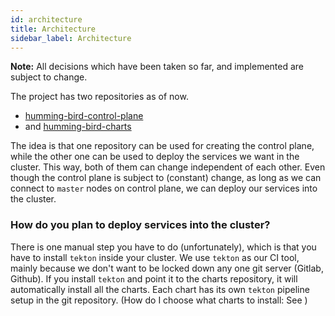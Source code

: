 ```yaml
---
id: architecture
title: Architecture
sidebar_label: Architecture
---
```


**Note:** All decisions which have been taken so far, and implemented are subject to change.

The project has two repositories as of now.

- [humming-bird-control-plane](https://github.com/sahajsoft/hummingbird-control-plane)
- and [humming-bird-charts](https://github.com/sahajsoft/humming-bird-charts)

The idea is that one repository can be used for creating the control plane, while the other one can be used to deploy the services we want in the cluster. This way, both of them can change independent of each other. Even though the control plane is subject to (constant) change, as long as we can connect to `master` nodes on control plane, we can deploy our services into the cluster.

### How do you plan to deploy services into the cluster?

There is one manual step you have to do (unfortunately), which is that you have to install `tekton` inside  your cluster. We use `tekton` as our CI tool, mainly because we don't want to be locked down any one git server (Gitlab, Github).
If you install `tekton` and point it to the charts repository, it will automatically install all the charts. Each chart has its own `tekton` pipeline setup in the git repository.
(How do I choose what charts to install: See )
